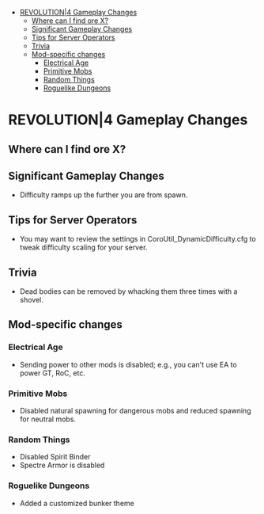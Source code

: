- [REVOLUTION|4 Gameplay Changes](#revolution4-gameplay-changes)
  - [Where can I find ore X?](#where-can-i-find-ore-x)
  - [Significant Gameplay Changes](#significant-gameplay-changes)
  - [Tips for Server Operators](#tips-for-server-operators)
  - [Trivia](#trivia)
  - [Mod-specific changes](#mod-specific-changes)
    - [Electrical Age](#electrical-age)
    - [Primitive Mobs](#primitive-mobs)
    - [Random Things](#random-things)
    - [Roguelike Dungeons](#roguelike-dungeons)

# REVOLUTION|4 Gameplay Changes

## Where can I find ore X?

## Significant Gameplay Changes

- Difficulty ramps up the further you are from spawn.

## Tips for Server Operators

- You may want to review the settings in CoroUtil_DynamicDifficulty.cfg to tweak difficulty scaling for your server.

## Trivia

- Dead bodies can be removed by whacking them three times with a shovel.

## Mod-specific changes

### Electrical Age

- Sending power to other mods is disabled; e.g., you can't use EA to power GT, RoC, etc.

### Primitive Mobs

- Disabled natural spawning for dangerous mobs and reduced spawning for neutral mobs.

### Random Things

- Disabled Spirit Binder
- Spectre Armor is disabled

### Roguelike Dungeons

- Added a customized bunker theme

